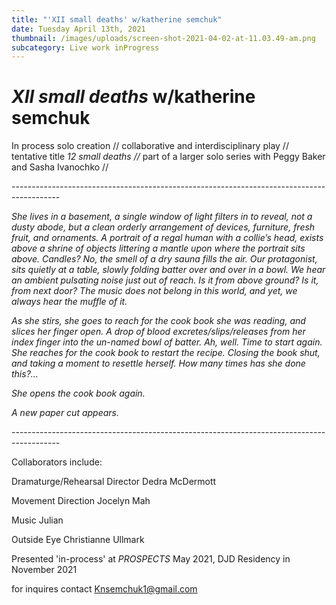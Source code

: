 ```yaml
---
title: "'XII small deaths' w/katherine semchuk"
date: Tuesday April 13th, 2021
thumbnail: /images/uploads/screen-shot-2021-04-02-at-11.03.49-am.png
subcategory: Live work inProgress
---
```

# *XII small deaths* w/katherine semchuk

In process solo creation // collaborative and interdisciplinary play // tentative title *12 small deaths //* part of a larger solo series with Peggy Baker and Sasha Ivanochko //

\------------------------------------------------------------------------------------------

*She lives in a basement, a single window of light filters in to reveal, not a dusty abode, but a clean orderly arrangement of devices, furniture, fresh fruit, and ornaments. A portrait of a regal human with a collie’s head, exists above a shrine of objects littering a mantle upon where the portrait sits above. Candles? No, the smell of a dry sauna fills the air. Our protagonist, sits quietly at a table, slowly folding batter over and over in a bowl. We hear an ambient pulsating noise just out of reach. Is it from above ground? Is it, from next door? The music does not belong in this world, and yet, we always hear the muffle of it.* 

*As she stirs, she goes to reach for the cook book she was reading, and slices her finger open. A drop of blood excretes/slips/releases from her index finger into the un-named bowl of batter. Ah, well. Time to start again. She reaches for the cook book to restart the recipe. Closing the book shut, and taking a moment to resettle herself. How many times has she done this?...*

*She opens the cook book again.* 

*A new paper cut appears.*

\------------------------------------------------------------------------------------------

Collaborators include: 

Dramaturge/Rehearsal Director Dedra McDermott

Movement Direction Jocelyn Mah

Music Julian 

Outside Eye Christianne Ullmark 

Presented 'in-process' at *PROSPECTS* May 2021, DJD Residency in November 2021

for inquires contact [Knsemchuk1@gmail.com](mailto:Knsemchuk1@gmail.com)